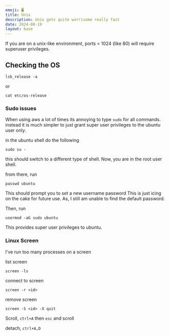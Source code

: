```yaml
---
emoji: 🖥️
title: Unix
description: Unix gets quite worrisome really fast
date: 2024-08-19
layout: base
---
```




If you are on a unix-like environment, ports < 1024 (like 80) will require superuser privileges.


## Checking the OS

```shell
lsb_release -a
````

or
```shell
cat etc/os-release
```


### Sudo issues

When using aws a lot of times its annoying to type `sudo` for all commands. instead it is much simpler to just grant super user privileges to the ubuntu user only.

in the ubuntu shell do the following
```shell
sudo su -
```

this should switch to a different type of shell. Now, you are in the root user shell.

from there, run

```shell
passwd ubuntu
```

This should prompt you to set a new username password
This is just icing on the cake for future use. As, I still am unable to find the default password.

Then, run

```shell
usermod -aG sudo ubuntu
```
This provides super user privileges to ubuntu.


### Linux Screen

I've run too many processes on a screen

list screen 
```shell
screen -ls
```

connect to screen 
```shell
screen -r <id>
```

remove screen 
```shell
screen -S <id> -X quit 
```

Scroll, `ctrl+A` then `esc` and scroll

detach, `ctrl+A,D`
